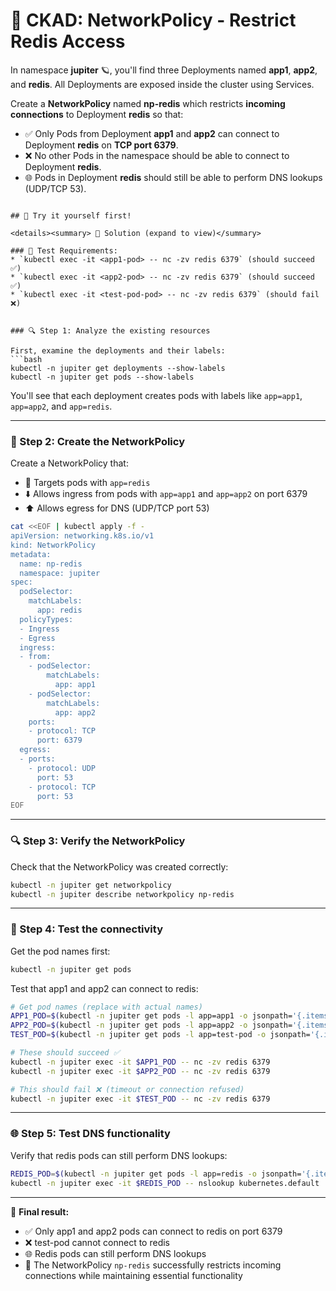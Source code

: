 # 🔐 CKAD: NetworkPolicy - Restrict Redis Access

In namespace **jupiter** 🪐, you'll find three Deployments named **app1**, **app2**, and **redis**.
All Deployments are exposed inside the cluster using Services.

Create a **NetworkPolicy** named **np-redis** which restricts **incoming connections** to Deployment **redis** so that:

* ✅ Only Pods from Deployment **app1** and **app2** can connect to Deployment **redis** on **TCP port 6379**.
* ❌ No other Pods in the namespace should be able to connect to Deployment **redis**.
* 🌐 Pods in Deployment **redis** should still be able to perform DNS lookups (UDP/TCP 53).


```

## 💪 Try it yourself first!

<details><summary> 🎯 Solution (expand to view)</summary>

### 🧪 Test Requirements:
* `kubectl exec -it <app1-pod> -- nc -zv redis 6379` (should succeed ✅)
* `kubectl exec -it <app2-pod> -- nc -zv redis 6379` (should succeed ✅)  
* `kubectl exec -it <test-pod-pod> -- nc -zv redis 6379` (should fail ❌)


### 🔍 Step 1: Analyze the existing resources

First, examine the deployments and their labels:
```bash
kubectl -n jupiter get deployments --show-labels
kubectl -n jupiter get pods --show-labels
```

You'll see that each deployment creates pods with labels like `app=app1`, `app=app2`, and `app=redis`.

---

### 📝 Step 2: Create the NetworkPolicy

Create a NetworkPolicy that:
- 🎯 Targets pods with `app=redis` 
- ⬇️ Allows ingress from pods with `app=app1` and `app=app2` on port 6379
- ⬆️ Allows egress for DNS (UDP/TCP port 53)

```bash
cat <<EOF | kubectl apply -f -
apiVersion: networking.k8s.io/v1
kind: NetworkPolicy
metadata:
  name: np-redis
  namespace: jupiter
spec:
  podSelector:
    matchLabels:
      app: redis
  policyTypes:
  - Ingress
  - Egress
  ingress:
  - from:
    - podSelector:
        matchLabels:
          app: app1
    - podSelector:
        matchLabels:
          app: app2
    ports:
    - protocol: TCP
      port: 6379
  egress:
  - ports:
    - protocol: UDP
      port: 53
    - protocol: TCP
      port: 53
EOF
```

---

### 🔍 Step 3: Verify the NetworkPolicy

Check that the NetworkPolicy was created correctly:
```bash
kubectl -n jupiter get networkpolicy
kubectl -n jupiter describe networkpolicy np-redis
```

---

### 🧪 Step 4: Test the connectivity

Get the pod names first:
```bash
kubectl -n jupiter get pods
```

Test that app1 and app2 can connect to redis:
```bash
# Get pod names (replace with actual names)
APP1_POD=$(kubectl -n jupiter get pods -l app=app1 -o jsonpath='{.items[0].metadata.name}')
APP2_POD=$(kubectl -n jupiter get pods -l app=app2 -o jsonpath='{.items[0].metadata.name}')
TEST_POD=$(kubectl -n jupiter get pods -l app=test-pod -o jsonpath='{.items[0].metadata.name}')

# These should succeed ✅
kubectl -n jupiter exec -it $APP1_POD -- nc -zv redis 6379
kubectl -n jupiter exec -it $APP2_POD -- nc -zv redis 6379

# This should fail ❌ (timeout or connection refused)
kubectl -n jupiter exec -it $TEST_POD -- nc -zv redis 6379
```

---

### 🌐 Step 5: Test DNS functionality

Verify that redis pods can still perform DNS lookups:
```bash
REDIS_POD=$(kubectl -n jupiter get pods -l app=redis -o jsonpath='{.items[0].metadata.name}')
kubectl -n jupiter exec -it $REDIS_POD -- nslookup kubernetes.default
```

---

🎉 **Final result:**

* ✅ Only app1 and app2 pods can connect to redis on port 6379
* ❌ test-pod cannot connect to redis  
* 🌐 Redis pods can still perform DNS lookups
* 🔐 The NetworkPolicy `np-redis` successfully restricts incoming connections while maintaining essential functionality

</details>
